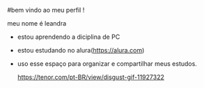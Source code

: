 #bem vindo ao meu perfil !

meu nome é leandra 

- estou aprendendo a diciplina de PC

- estou estudando no alura(https://alura.com)

- uso esse espaço para organizar e compartilhar meus estudos.

  https://tenor.com/pt-BR/view/disgust-gif-11927322
